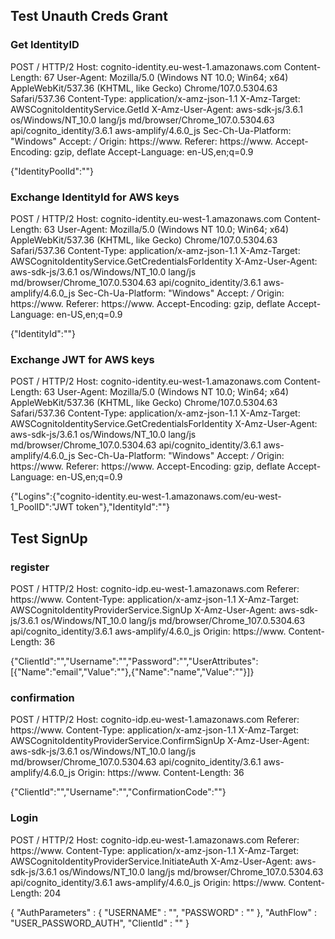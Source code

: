 ## Test Unauth Creds Grant

### Get IdentityID

POST / HTTP/2
Host: cognito-identity.eu-west-1.amazonaws.com
Content-Length: 67
User-Agent: Mozilla/5.0 (Windows NT 10.0; Win64; x64) AppleWebKit/537.36 (KHTML, like Gecko) Chrome/107.0.5304.63 Safari/537.36
Content-Type: application/x-amz-json-1.1
X-Amz-Target: AWSCognitoIdentityService.GetId
X-Amz-User-Agent: aws-sdk-js/3.6.1 os/Windows/NT_10.0 lang/js md/browser/Chrome_107.0.5304.63 api/cognito_identity/3.6.1 aws-amplify/4.6.0_js
Sec-Ch-Ua-Platform: "Windows"
Accept: */*
Origin: https://www.
Referer: https://www.
Accept-Encoding: gzip, deflate
Accept-Language: en-US,en;q=0.9

{"IdentityPoolId":""}

### Exchange IdentityId for AWS keys

POST / HTTP/2
Host: cognito-identity.eu-west-1.amazonaws.com
Content-Length: 63
User-Agent: Mozilla/5.0 (Windows NT 10.0; Win64; x64) AppleWebKit/537.36 (KHTML, like Gecko) Chrome/107.0.5304.63 Safari/537.36
Content-Type: application/x-amz-json-1.1
X-Amz-Target: AWSCognitoIdentityService.GetCredentialsForIdentity
X-Amz-User-Agent: aws-sdk-js/3.6.1 os/Windows/NT_10.0 lang/js md/browser/Chrome_107.0.5304.63 api/cognito_identity/3.6.1 aws-amplify/4.6.0_js
Sec-Ch-Ua-Platform: "Windows"
Accept: */*
Origin: https://www.
Referer: https://www.
Accept-Encoding: gzip, deflate
Accept-Language: en-US,en;q=0.9

{"IdentityId":""}

### Exchange JWT for AWS keys

POST / HTTP/2
Host: cognito-identity.eu-west-1.amazonaws.com
Content-Length: 63
User-Agent: Mozilla/5.0 (Windows NT 10.0; Win64; x64) AppleWebKit/537.36 (KHTML, like Gecko) Chrome/107.0.5304.63 Safari/537.36
Content-Type: application/x-amz-json-1.1
X-Amz-Target: AWSCognitoIdentityService.GetCredentialsForIdentity
X-Amz-User-Agent: aws-sdk-js/3.6.1 os/Windows/NT_10.0 lang/js md/browser/Chrome_107.0.5304.63 api/cognito_identity/3.6.1 aws-amplify/4.6.0_js
Sec-Ch-Ua-Platform: "Windows"
Accept: */*
Origin: https://www.
Referer: https://www.
Accept-Encoding: gzip, deflate
Accept-Language: en-US,en;q=0.9

{"Logins":{"cognito-identity.eu-west-1.amazonaws.com/eu-west-1_PoolID":"JWT token"},"IdentityId":""}

## Test SignUp

### register
POST / HTTP/2
Host: cognito-idp.eu-west-1.amazonaws.com
Referer: https://www.
Content-Type: application/x-amz-json-1.1
X-Amz-Target: AWSCognitoIdentityProviderService.SignUp
X-Amz-User-Agent: aws-sdk-js/3.6.1 os/Windows/NT_10.0 lang/js md/browser/Chrome_107.0.5304.63 api/cognito_identity/3.6.1 aws-amplify/4.6.0_js
Origin: https://www.
Content-Length: 36

{"ClientId":"","Username":"","Password":"","UserAttributes":[{"Name":"email","Value":""},{"Name":"name","Value":""}]}

### confirmation

POST / HTTP/2
Host: cognito-idp.eu-west-1.amazonaws.com
Referer: https://www.
Content-Type: application/x-amz-json-1.1
X-Amz-Target: AWSCognitoIdentityProviderService.ConfirmSignUp
X-Amz-User-Agent: aws-sdk-js/3.6.1 os/Windows/NT_10.0 lang/js md/browser/Chrome_107.0.5304.63 api/cognito_identity/3.6.1 aws-amplify/4.6.0_js
Origin: https://www.
Content-Length: 36

{"ClientId":"","Username":"","ConfirmationCode":""}

### Login

POST / HTTP/2
Host: cognito-idp.eu-west-1.amazonaws.com
Referer: https://www.
Content-Type: application/x-amz-json-1.1
X-Amz-Target: AWSCognitoIdentityProviderService.InitiateAuth
X-Amz-User-Agent: aws-sdk-js/3.6.1 os/Windows/NT_10.0 lang/js md/browser/Chrome_107.0.5304.63 api/cognito_identity/3.6.1 aws-amplify/4.6.0_js
Origin: https://www.
Content-Length: 204

{
   "AuthParameters" : {
      "USERNAME" : "",
      "PASSWORD" : ""
   },
   "AuthFlow" : "USER_PASSWORD_AUTH",
   "ClientId" : ""
}

